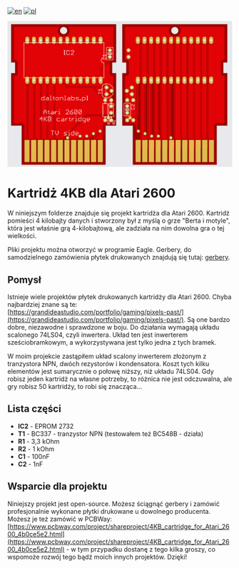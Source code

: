 [![en](https://img.shields.io/badge/lang-en-red.svg)](./README.md)
[![pl](https://img.shields.io/badge/lang-pl-green.svg)](./README.pl.md)

![Cartridge board](../../static/cart_top_bottom.png)

# Kartridż 4KB dla Atari 2600

W niniejszym folderze znajduje się projekt kartridża dla Atari 2600. Kartridż pomieści 4 kilobajty danych i stworzony był z myślą o grze "Berta i motyle", która jest właśnie grą 4-kilobajtową, ale zadziała na nim dowolna gra o tej wielkości.

Pliki projektu można otworzyć w programie Eagle. Gerbery, do samodzielnego zamówienia płytek drukowanych znajdują się tutaj: [gerbery](https://github.com/vandalton/BertaAndButterflies/releases).

## Pomysł

Istnieje wiele projektów płytek drukowanych kartridży dla Atari 2600. Chyba najbardziej znane są te: [https://grandideastudio.com/portfolio/gaming/pixels-past/](https://grandideastudio.com/portfolio/gaming/pixels-past/). Są one bardzo dobre, niezawodne i sprawdzone w boju. Do działania wymagają układu scalonego 74LS04, czyli inwertera. Układ ten jest inwerterem sześciobramkowym, a wykorzystywana jest tylko jedna z tych bramek.

W moim projekcie zastąpiłem układ scalony inwerterem złożonym z tranzystora NPN, dwóch rezystorów i kondensatora. Koszt tych kilku elementów jest sumarycznie o połowę niższy, niż układu 74LS04. Gdy robisz jeden kartridż na własne potrzeby, to różnica nie jest odczuwalna, ale gry robisz 50 kartridży, to robi się znacząca...

## Lista części

- **IC2** - EPROM 2732
- **T1** - BC337 - tranzystor NPN (testowałem też BC548B - działa)
- **R1** - 3,3 kOhm
- **R2** - 1 kOhm
- **C1** - 100nF
- **C2** - 1nF

## Wsparcie dla projektu

Niniejszy projekt jest open-source. Możesz ściągnąć gerbery i zamówić profesjonalnie wykonane płytki drukowane u dowolnego producenta. Możesz je też zamówić w PCBWay: [https://www.pcbway.com/project/shareproject/4KB_cartridge_for_Atari_2600_4b0ce5e2.html](https://www.pcbway.com/project/shareproject/4KB_cartridge_for_Atari_2600_4b0ce5e2.html) - w tym przypadku dostanę z tego kilka groszy, co wspomoże rozwój tego bądź moich innych projektów. Dzięki!

